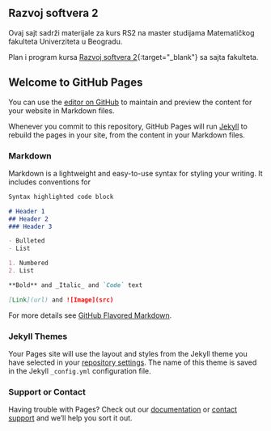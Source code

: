 ## Razvoj softvera 2

Ovaj sajt sadrži materijale za kurs RS2 na master studijama Matematičkog fakulteta Univerziteta u Beogradu.

Plan i program kursa [Razvoj softvera 2](http://www.math.rs/files/R390_-_Razvoj_softvera_2.pdf){:target="_blank"} sa sajta fakulteta. 

## Welcome to GitHub Pages

You can use the [editor on GitHub](https://github.com/MatfRS2/RS2/edit/master/README.md) to maintain and preview the content for your website in Markdown files.

Whenever you commit to this repository, GitHub Pages will run [Jekyll](https://jekyllrb.com/) to rebuild the pages in your site, from the content in your Markdown files.

### Markdown

Markdown is a lightweight and easy-to-use syntax for styling your writing. It includes conventions for

```markdown
Syntax highlighted code block

# Header 1
## Header 2
### Header 3

- Bulleted
- List

1. Numbered
2. List

**Bold** and _Italic_ and `Code` text

[Link](url) and ![Image](src)
```

For more details see [GitHub Flavored Markdown](https://guides.github.com/features/mastering-markdown/).

### Jekyll Themes

Your Pages site will use the layout and styles from the Jekyll theme you have selected in your [repository settings](https://github.com/MatfRS2/RS2/settings). The name of this theme is saved in the Jekyll `_config.yml` configuration file.

### Support or Contact

Having trouble with Pages? Check out our [documentation](https://help.github.com/categories/github-pages-basics/) or [contact support](https://github.com/contact) and we’ll help you sort it out.
